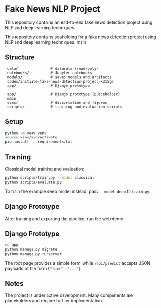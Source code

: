 # Fake News NLP Project


This repository contains an end-to-end fake news detection project using NLP
and deep learning techniques.

This repository contains scaffolding for a fake news detection project using NLP and deep learning techniques.
main

## Structure

```
 data/               # datasets (read-only)
 notebooks/          # Jupyter notebooks
 models/             # saved models and artifacts
 codex/initiate-fake-news-detection-project-k315gm
 app/                # Django prototype

 app/                # Django prototype (placeholder)
 main
 docs/               # dissertation and figures
 scripts/            # training and evaluation scripts
```

## Setup

```bash
python -m venv venv
source venv/bin/activate
pip install -r requirements.txt
```


## Training

Classical model training and evaluation:

```bash
python scripts/train.py --model classical
python scripts/evaluate.py
```

To train the example deep model instead, pass ``--model deep`` to
``train.py``.

## Django Prototype

After training and exporting the pipeline, run the web demo:

## Django Prototype

```bash
cd app
python manage.py migrate
python manage.py runserver
```


The root page provides a simple form, while ``/api/predict`` accepts JSON
payloads of the form ``{"text": "..."}``.

## Notes

The project is under active development. Many components are placeholders and require further implementation.

